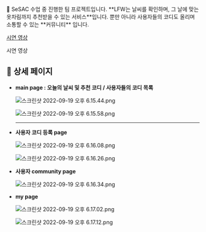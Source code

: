 <aside>
🐷 SeSAC 수업 중 진행한 팀 프로젝트입니다. **LFW는 날씨를 확인하며, 그 날에 맞는 옷차림까지 추천받을 수 있는 서비스**입니다. 뿐만 아니라 사용자들의 코디도 올리며 소통할 수 있는 **커뮤니티** 입니다.

[시연 영상](https://s3-us-west-2.amazonaws.com/secure.notion-static.com/bef08106-a321-434a-a460-7fb01ec3f5aa/%E1%84%92%E1%85%AA%E1%84%86%E1%85%A7%E1%86%AB_%E1%84%80%E1%85%B5%E1%84%85%E1%85%A9%E1%86%A8_2022-09-19_%E1%84%8B%E1%85%A9%E1%84%92%E1%85%AE_6.12.20.mov)

시연 영상

</aside>

## 📑 상세 페이지

- **main page : 오늘의 날씨 및 추천 코디 / 사용자들의 코디 목록**
    
    ![스크린샷 2022-09-19 오후 6.15.44.png](https://s3-us-west-2.amazonaws.com/secure.notion-static.com/6dc5f8e3-834b-4602-a13c-a278a75aaf03/%E1%84%89%E1%85%B3%E1%84%8F%E1%85%B3%E1%84%85%E1%85%B5%E1%86%AB%E1%84%89%E1%85%A3%E1%86%BA_2022-09-19_%E1%84%8B%E1%85%A9%E1%84%92%E1%85%AE_6.15.44.png)
    
    ![스크린샷 2022-09-19 오후 6.15.58.png](https://s3-us-west-2.amazonaws.com/secure.notion-static.com/bc398ee6-235a-490d-b740-b991149b3250/%E1%84%89%E1%85%B3%E1%84%8F%E1%85%B3%E1%84%85%E1%85%B5%E1%86%AB%E1%84%89%E1%85%A3%E1%86%BA_2022-09-19_%E1%84%8B%E1%85%A9%E1%84%92%E1%85%AE_6.15.58.png)
    
    ---
    
- **사용자 코디 등록 page**
    
    ![스크린샷 2022-09-19 오후 6.16.08.png](https://s3-us-west-2.amazonaws.com/secure.notion-static.com/6425a593-6325-4f09-84a5-27ee0fd5f863/%E1%84%89%E1%85%B3%E1%84%8F%E1%85%B3%E1%84%85%E1%85%B5%E1%86%AB%E1%84%89%E1%85%A3%E1%86%BA_2022-09-19_%E1%84%8B%E1%85%A9%E1%84%92%E1%85%AE_6.16.08.png)
    
    ![스크린샷 2022-09-19 오후 6.16.26.png](https://s3-us-west-2.amazonaws.com/secure.notion-static.com/87364ae8-e1f9-4289-b0ff-18393b949389/%E1%84%89%E1%85%B3%E1%84%8F%E1%85%B3%E1%84%85%E1%85%B5%E1%86%AB%E1%84%89%E1%85%A3%E1%86%BA_2022-09-19_%E1%84%8B%E1%85%A9%E1%84%92%E1%85%AE_6.16.26.png)
    
- **사용자 community page**
    
    ![스크린샷 2022-09-19 오후 6.16.34.png](https://s3-us-west-2.amazonaws.com/secure.notion-static.com/3a600f7f-a266-4216-a1b4-6ee4f829cb25/%E1%84%89%E1%85%B3%E1%84%8F%E1%85%B3%E1%84%85%E1%85%B5%E1%86%AB%E1%84%89%E1%85%A3%E1%86%BA_2022-09-19_%E1%84%8B%E1%85%A9%E1%84%92%E1%85%AE_6.16.34.png)
    
- **my page**
    
    ![스크린샷 2022-09-19 오후 6.17.02.png](https://s3-us-west-2.amazonaws.com/secure.notion-static.com/eca869bf-3657-4d78-a7c7-ec5519b42390/%E1%84%89%E1%85%B3%E1%84%8F%E1%85%B3%E1%84%85%E1%85%B5%E1%86%AB%E1%84%89%E1%85%A3%E1%86%BA_2022-09-19_%E1%84%8B%E1%85%A9%E1%84%92%E1%85%AE_6.17.02.png)
    
    ![스크린샷 2022-09-19 오후 6.17.12.png](https://s3-us-west-2.amazonaws.com/secure.notion-static.com/a244995e-eb60-4f27-82d9-3033eb953b18/%E1%84%89%E1%85%B3%E1%84%8F%E1%85%B3%E1%84%85%E1%85%B5%E1%86%AB%E1%84%89%E1%85%A3%E1%86%BA_2022-09-19_%E1%84%8B%E1%85%A9%E1%84%92%E1%85%AE_6.17.12.png)
